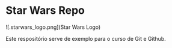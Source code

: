 # Star Wars Repo

![.starwars_logo.png](Star Wars Logo)

Este respositório serve de exemplo para o curso de Git e Github.
